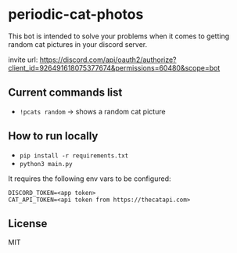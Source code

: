 # periodic-cat-photos

This bot is intended to solve your problems when it comes to getting random cat pictures in your discord server.

invite url: https://discord.com/api/oauth2/authorize?client_id=926491618075377674&permissions=60480&scope=bot

## Current commands list

 - `!pcats random` -> shows a random cat picture
 
## How to run locally

 - `pip install -r requirements.txt`
 - `python3 main.py`

It requires the following env vars to be configured:

```
DISCORD_TOKEN=<app token>
CAT_API_TOKEN=<api token from https://thecatapi.com>
```

## License
MIT
